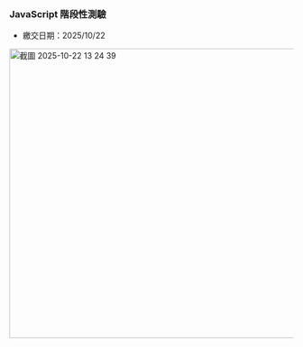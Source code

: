### JavaScript 階段性測驗
- 繳交日期：2025/10/22
<img width="730" height="514" alt="截圖 2025-10-22 13 24 39" src="https://github.com/user-attachments/assets/6cf41571-5be5-4756-936e-edfb9c9e9923" />